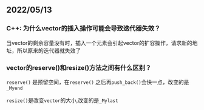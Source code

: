 ## 2022/05/13

### C++: 为什么vector的插入操作可能会导致迭代器失效？

当vector的剩余容量没有时，插入一个元素会引起vector的扩容操作，请求新的地址，所以原来的迭代器就失效了

### vector的reserve()和resize()方法之间有什么区别？

`reserve()` 是预留空间，在`reserve()` 之后再`push_back()`会快一点，改变的是`_Myend`

`resize()`是改变`vector`的大小,改变的是`_Mylast`